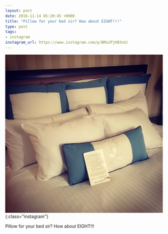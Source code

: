 ```yaml
---
layout: post
date: 2016-11-14 05:29:45 +0000
title: "Pillow for your bed sir? How about EIGHT!!!"
type: post
tags:
- instagram
instagram_url: https://www.instagram.com/p/BMx2PjKB3nU/
---
```


![Instagram - BMx2PjKB3nU](/img/BMx2PjKB3nU.jpg){:class="instagram"}

Pillow for your bed sir? How about EIGHT!!!
